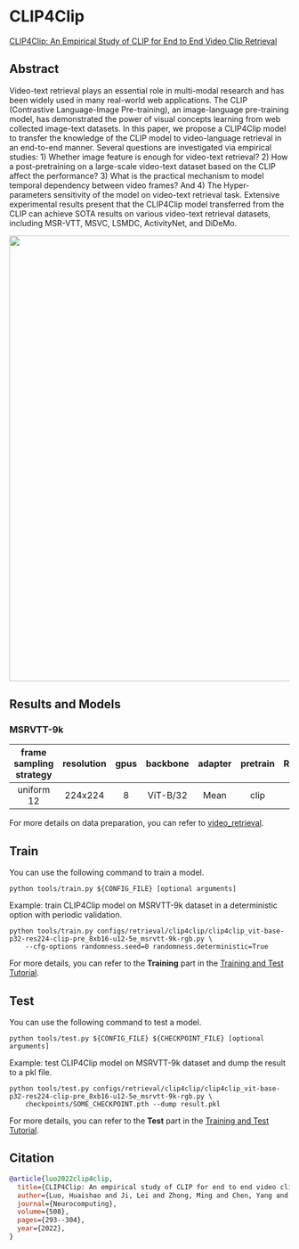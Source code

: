 # CLIP4Clip

[CLIP4Clip: An Empirical Study of CLIP for End to End Video Clip Retrieval](https://arxiv.org/abs/2104.08860)

<!-- [ALGORITHM] -->

## Abstract

<!-- [ABSTRACT] -->

Video-text retrieval plays an essential role in multi-modal research and has been widely used in many real-world web applications. The CLIP (Contrastive Language-Image Pre-training), an image-language pre-training model, has demonstrated the power of visual concepts learning from web collected image-text datasets. In this paper, we propose a CLIP4Clip model to transfer the knowledge of the CLIP model to video-language retrieval in an end-to-end manner. Several questions are investigated via empirical studies: 1) Whether image feature is enough for video-text retrieval? 2) How a post-pretraining on a large-scale video-text dataset based on the CLIP affect the performance? 3) What is the practical mechanism to model temporal dependency between video frames? And 4) The Hyper-parameters sensitivity of the model on video-text retrieval task. Extensive experimental results present that the CLIP4Clip model transferred from the CLIP can achieve SOTA results on various video-text retrieval datasets, including MSR-VTT, MSVC, LSMDC, ActivityNet, and DiDeMo.

<!-- [IMAGE] -->

<div align=center>
<img src="https://github.com/Dai-Wenxun/mmaction2/assets/58767402/f91fc927-d5f2-41dd-8198-def71d392991" width="800"/>
</div>

## Results and Models

### MSRVTT-9k

| frame sampling strategy | resolution | gpus | backbone | adapter | pretrain | Recall@1 | Recall@5 | Recall@10 | MdR | MnR  | testing protocol |              config              |              ckpt              |              log               |
| :---------------------: | :--------: | :--: | :------: | :-----: | :------: | :------: | :------: | :-------: | :-: | :--: | :--------------: | :------------------------------: | :----------------------------: | :----------------------------: |
|       uniform 12        |  224x224   |  8   | ViT-B/32 |  Mean   |   clip   |   43.1   |   69.4   |   78.9    | 2.0 | 16.8 | 1 clips x 1 crop | [config](/configs/retrieval/clip4clip/clip4clip_vit-base-p32-res224-clip-pre_8xb16-u12-5e_msrvtt-9k-rgb.py) | [ckpt](https://download.openmmlab.com/mmaction/v1.0/retrieval/clip4clip/clip4clip_vit-base-p32-res224-clip-pre_8xb16-u12-5e_msrvtt-9k-rgb/clip4clip_vit-base-p32-res224-clip-pre_8xb16-u12-5e_msrvtt-9k-rgb_20230612-b9706e54.pth) | [log](https://download.openmmlab.com/mmaction/v1.0/retrieval/clip4clip/clip4clip_vit-base-p32-res224-clip-pre_8xb16-u12-5e_msrvtt-9k-rgb/clip4clip_vit-base-p32-res224-clip-pre_8xb16-u12-5e_msrvtt-9k-rgb.log) |

For more details on data preparation, you can refer to [video_retrieval](/tools/data/video_retrieval/README.md).

## Train

You can use the following command to train a model.

```shell
python tools/train.py ${CONFIG_FILE} [optional arguments]
```

Example: train CLIP4Clip model on MSRVTT-9k dataset in a deterministic option with periodic validation.

```shell
python tools/train.py configs/retrieval/clip4clip/clip4clip_vit-base-p32-res224-clip-pre_8xb16-u12-5e_msrvtt-9k-rgb.py \
    --cfg-options randomness.seed=0 randomness.deterministic=True
```

For more details, you can refer to the **Training** part in the [Training and Test Tutorial](/docs/en/user_guides/train_test.md).

## Test

You can use the following command to test a model.

```shell
python tools/test.py ${CONFIG_FILE} ${CHECKPOINT_FILE} [optional arguments]
```

Example: test CLIP4Clip model on MSRVTT-9k dataset and dump the result to a pkl file.

```shell
python tools/test.py configs/retrieval/clip4clip/clip4clip_vit-base-p32-res224-clip-pre_8xb16-u12-5e_msrvtt-9k-rgb.py \
    checkpoints/SOME_CHECKPOINT.pth --dump result.pkl
```

For more details, you can refer to the **Test** part in the [Training and Test Tutorial](/docs/en/user_guides/train_test.md).

## Citation

```BibTeX
@article{luo2022clip4clip,
  title={CLIP4Clip: An empirical study of CLIP for end to end video clip retrieval and captioning},
  author={Luo, Huaishao and Ji, Lei and Zhong, Ming and Chen, Yang and Lei, Wen and Duan, Nan and Li, Tianrui},
  journal={Neurocomputing},
  volume={508},
  pages={293--304},
  year={2022},
}
```
